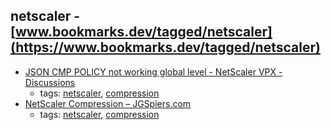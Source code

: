 netscaler - [www.bookmarks.dev/tagged/netscaler](https://www.bookmarks.dev/tagged/netscaler)
---
* [JSON CMP POLICY not working global level - NetScaler VPX - Discussions](https://discussions.citrix.com/topic/387724-json-cmp-policy-not-working-global-level/)
    * tags: [netscaler](../tags/netscaler.md), [compression](../tags/compression.md)
* [NetScaler Compression – JGSpiers.com](http://www.jgspiers.com/netscaler-compression/)
    * tags: [netscaler](../tags/netscaler.md), [compression](../tags/compression.md)
